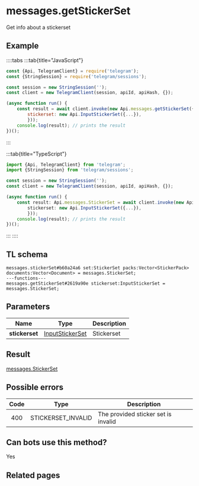 # messages.getStickerSet

Get info about a stickerset

## Example

::::tabs
:::tab{title="JavaScript"}

```js
const {Api, TelegramClient} = require('telegram');
const {StringSession} = require('telegram/sessions');

const session = new StringSession('');
const client = new TelegramClient(session, apiId, apiHash, {});

(async function run() {
    const result = await client.invoke(new Api.messages.getStickerSet({
		stickerset: new Api.InputStickerSet({...}),
		}));
    console.log(result); // prints the result
})();

```

:::

:::tab{title="TypeScript"}

```ts
import {Api, TelegramClient} from 'telegram';
import {StringSession} from 'telegram/sessions';

const session = new StringSession('');
const client = new TelegramClient(session, apiId, apiHash, {});

(async function run() {
    const result: Api.messages.StickerSet = await client.invoke(new Api.messages.getStickerSet({
		stickerset: new Api.InputStickerSet({...}),
		}));
    console.log(result); // prints the result
})();

```

:::
::::

## TL schema

```
messages.stickerSet#b60a24a6 set:StickerSet packs:Vector<StickerPack> documents:Vector<Document> = messages.StickerSet;
---functions---
messages.getStickerSet#2619a90e stickerset:InputStickerSet = messages.StickerSet;
```

## Parameters

|      Name      | Type                                                              | Description |
| :------------: | ----------------------------------------------------------------- | ----------- |
| **stickerset** | [InputStickerSet](https://core.telegram.org/type/InputStickerSet) | Stickerset  |

## Result

[messages.StickerSet](https://core.telegram.org/type/messages.StickerSet)

## Possible errors

| Code | Type               | Description                         |
| :--: | ------------------ | ----------------------------------- |
| 400  | STICKERSET_INVALID | The provided sticker set is invalid |

## Can bots use this method?

Yes

## Related pages
